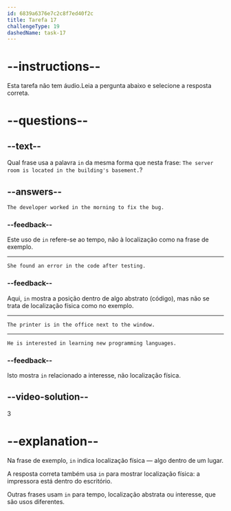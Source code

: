 ```yaml
---
id: 6839a6376e7c2c8f7ed40f2c
title: Tarefa 17
challengeType: 19
dashedName: task-17
---
```


# --instructions--

Esta tarefa não tem áudio.Leia a pergunta abaixo e selecione a resposta correta.

# --questions--

## --text--

Qual frase usa a palavra `in` da mesma forma que nesta frase: `The server room is located in the building's basement.`?

## --answers--

`The developer worked in the morning to fix the bug.`

### --feedback--

Este uso de `in` refere-se ao tempo, não à localização como na frase de exemplo.

---

`She found an error in the code after testing.`

### --feedback--

Aqui, `in` mostra a posição dentro de algo abstrato (código), mas não se trata de localização física como no exemplo.

---

`The printer is in the office next to the window.`

---

`He is interested in learning new programming languages.`

### --feedback--

Isto mostra `in` relacionado a interesse, não localização física.

## --video-solution--

3

# --explanation--

Na frase de exemplo, `in` indica localização física — algo dentro de um lugar.

A resposta correta também usa `in` para mostrar localização física: a impressora está dentro do escritório.

Outras frases usam `in` para tempo, localização abstrata ou interesse, que são usos diferentes.
